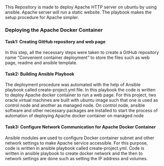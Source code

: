 This Repository is made to deploy Apache HTTP server on ubuntu by using ansible. Apache server will run a static website. The playbook makes the setup procedure for Apache simpler.

### Deploying the Apache Docker Container

#### Task1: Creating GitHub repository and web page
In this step, all the necessary steps were taken to create a GitHub repository name “Convenient container deployment” to store the files such as web page, readme and ansible template. 

#### Task2: Building Ansible Playbook
The deployment procedure was automated with the help of Ansible playbook called create-project.yml file. In this playbook the code is written to deploy Apache docker container to run a web page. For this project, two oracle virtual machines are built with ubuntu image such that one is used as control node and another as managed node. On control node, ansible software and other necessary packages are installed to start the process of automation of deploying Apache docker container on managed node

#### Task3: Configure Network Communication for Apache Docker Container
Ansible modules are used to configure Docker container subnet and other network settings to make Apache service accessible. For this purpose, code is written in ansible playbook called create-project.yml. Code is written in ansible playbook to create docker network and the then to network settings are done such as setting the IP address and volumes.

